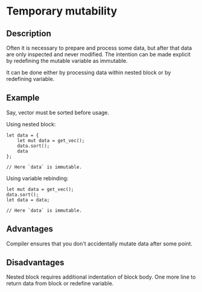 # Temporary mutability

## Description

Often it is necessary to prepare and process some data, but after that data are only inspected
and never modified. The intention can be made explicit by redefining the mutable variable as immutable.

It can be done either by processing data within nested block or by redefining variable.

## Example

Say, vector must be sorted before usage.

Using nested block:

```rust,ignore
let data = {
    let mut data = get_vec();
    data.sort();
    data
};

// Here `data` is immutable.
```

Using variable rebinding:

```rust,ignore
let mut data = get_vec();
data.sort();
let data = data;

// Here `data` is immutable.
```

## Advantages

Compiler ensures that you don't accidentally mutate data after some point.

## Disadvantages

Nested block requires additional indentation of block body.
One more line to return data from block or redefine variable.
